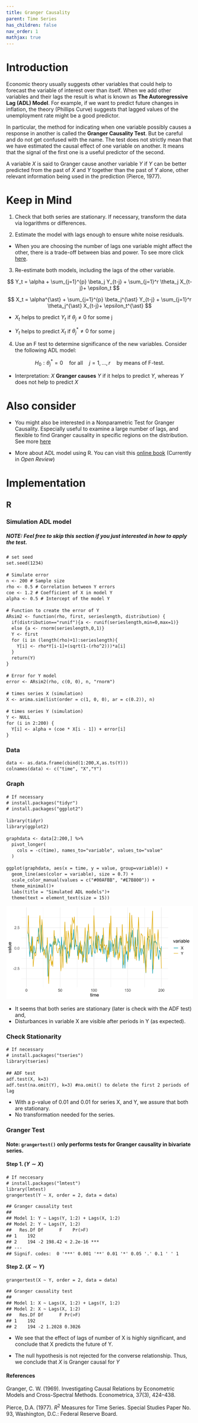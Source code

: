 ```yaml
---
title: Granger Causality
parent: Time Series
has_children: false
nav_order: 1
mathjax: true
---
```


# Introduction

Economic theory usually suggests other variables that could help to forecast the variable of interest over than itself. When we add other variables and their lags the result is what is known as **The Autoregressive Lag (ADL) Model**. For example, if we want to predict future changes in inflation, the theory (Phillips Curve) suggests that lagged values of the unemployment rate might be a good predictor.

In particular, the method for indicating when one variable possibly causes a response in another is called the **Granger Causality Test**. But be careful and do not get confused with the name. The test does not strictly mean that we have estimated the causal effect of one variable on another. It means that the signal of the first one is a useful predictor of the second.

A variable $X$ is said to Granger cause another variable $Y$ if $Y$ can be better predicted from the past of $X$ and $Y$ together than the past of $Y$ alone, other relevant information being used in the prediction (Pierce, 1977).

# Keep in Mind

1. Check that both series are stationary. If necessary, transform the data via logarithms or differences.

2. Estimate the model with lags enough to ensure white noise residuals.

* When you are choosing the number of lags one variable might affect the other, there is a trade-off between bias and power. To see more click [here](https://stats.stackexchange.com/questions/107954/lag-order-for-granger-causality-test).

3. Re-estimate both models, including the lags of the other variable.

$$
Y_t = \alpha + \sum_{j=1}^{p} \beta_j Y_{t-j} + \sum_{j=1}^r \theta_j X_{t-j}+ \epsilon_t
$$

$$
X_t = \alpha^{\ast} + \sum_{j=1}^{p} \beta_j^{\ast} Y_{t-j} + \sum_{j=1}^r \theta_j^{\ast} X_{t-j}+ \epsilon_t^{\ast}
$$


* $X_t$ helps to predict $Y_t$ if $\theta_j \neq 0$ for some j

* $Y_t$ helps to predict $X_t$ if $\theta_j^{\ast} \neq 0$ for some j


4. Use an F test to determine significance of the new variables. Consider the following ADL model:

$$
H_0: \theta_j^{\ast} =0  \quad \text{for all} \quad j = 1,\dots, r \quad \text{by means of F-test}.
$$

* Interpretation: $X$ **Granger causes** $Y$ if it helps to predict $Y$, whereas $Y$ does not help to predict $X$



# Also consider

* You might also be interested in a Nonparametric Test for Granger Causality. Especially useful to examine a large number of lags, and flexible to find Granger causality in specific regions on the distribution. See more [here](https://amstat.tandfonline.com/doi/full/10.1080/07350015.2015.1026774#.XukfwbySmUk)


* More about ADL model using R. You can visit this [online book](https://www.econometrics-with-r.org/14-5-apatadlm.html) (Currently in *Open Review*)



# Implementation

## R

### Simulation ADL model

##### NOTE: Feel free to skip this section if you just interested in how to apply the test.


```r?example=grangertest
# set seed
set.seed(1234)

# Simulate error
n <- 200 # Sample size
rho <- 0.5 # Correlation between Y errors
coe <- 1.2 # Coefficient of X in model Y
alpha <- 0.5 # Intercept of the model Y

# Function to create the error of Y
ARsim2 <- function(rho, first, serieslength, distribution) {
  if(distribution=="runif"){a <- runif(serieslength,min=0,max=1)}
  else {a <- rnorm(serieslength,0,1)}
  Y <- first
  for (i in (length(rho)+1):serieslength){
    Y[i] <- rho*Y[i-1]+(sqrt(1-(rho^2)))*a[i]
  }
  return(Y)
}

# Error for Y model
error <- ARsim2(rho, c(0, 0), n, "rnorm")

# times series X (simulation)
X <- arima.sim(list(order = c(1, 0, 0), ar = c(0.2)), n)

# times series Y (simulation)
Y <- NULL
for (i in 2:200) {
  Y[i] <- alpha + (coe * X[i - 1]) + error[i]
}
```


### Data

```r?example=grangertest
data <- as.data.frame(cbind(1:200,X,as.ts(Y)))
colnames(data) <- c("time", "X","Y")
```

### Graph

```r?example=grangertest
# If necessary
# install.packages("tidyr")
# install.packages("ggplot2")

library(tidyr)
library(ggplot2)

graphdata <- data[2:200,] %>%
  pivot_longer(
    cols = -c(time), names_to="variable", values_to="value"
  )

ggplot(graphdata, aes(x = time, y = value, group=variable)) +
  geom_line(aes(color = variable), size = 0.7) +
  scale_color_manual(values = c("#00AFBB", "#E7B800")) +
  theme_minimal()+
  labs(title = "Simulated ADL models")+
  theme(text = element_text(size = 15))
```

![Auto-distributed lag graph](Images/Granger_Causality/img.png)

* It seems that both series are stationary (later is check with the ADF test) and,
* Disturbances in variable X are visible after periods in Y (as expected).

### Check Stationarity

```r?example=grangertest
# If necessary
# install.packages("tseries")
library(tseries)

## ADF test
adf.test(X, k=3)
adf.test(na.omit(Y), k=3) #na.omit() to delete the first 2 periods of lag
```

* With a p-value of 0.01 and 0.01 for series X, and Y, we assure that both are stationary.
* No transformation needed for the series.

### Granger Test

#### Note: `grangertest()` only performs tests for Granger causality in bivariate series.

#### Step 1. $(Y\sim X)$

```r?example=grangertest
# If neccesary
# install.packages("lmtest")
library(lmtest)
grangertest(Y ~ X, order = 2, data = data)
```

```
## Granger causality test
##
## Model 1: Y ~ Lags(Y, 1:2) + Lags(X, 1:2)
## Model 2: Y ~ Lags(Y, 1:2)
##   Res.Df Df      F    Pr(>F)
## 1    192
## 2    194 -2 198.42 < 2.2e-16 ***
## ---
## Signif. codes:  0 '***' 0.001 '**' 0.01 '*' 0.05 '.' 0.1 ' ' 1
```

#### Step 2. $(X \sim Y)$

```r?example=grangertest
grangertest(X ~ Y, order = 2, data = data)
```

```
## Granger causality test
##
## Model 1: X ~ Lags(X, 1:2) + Lags(Y, 1:2)
## Model 2: X ~ Lags(X, 1:2)
##   Res.Df Df      F Pr(>F)
## 1    192
## 2    194 -2 1.2028 0.3026
```

* We see that the effect of lags of number of X is highly significant, and conclude that X predicts the future of Y.

* The null hypothesis is not rejected for the converse relationship. Thus, we conclude that $X$ is Granger causal for $Y$


#### References

Granger, C. W. (1969). Investigating Causal Relations by Econometric Models and Cross-Spectral Methods. Econometrica, 37(3), 424–438.

Pierce, D.A. (1977). $R^2$ Measures for Time Series. Special Studies Paper
No. 93, Washington, D.C.: Federal Reserve Board.
